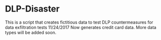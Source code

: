 # DLP-Disaster
This is a script that creates fictitious data to test DLP countermeasures for data exfiltration tests
11/24/2017 Now generates credit card data. More data types will be added soon.
